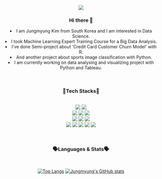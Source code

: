 <div align=center> 
 <div> 
  <img src="https://user-images.githubusercontent.com/99528286/165580036-242eee4a-33ab-4588-8b9e-7038136f4e63.jpg">
 
 
  <h3> Hi there 🤚 </h3>
  <li> I am Jungmyung Kim from South Korea and I am interested in Data Science.</li>
  <li> I took Machine Learning Expert Training Course for a Big Data Analysis.</li>
  <li> I've done Semi-project about 'Credit Card Customer Churn Model' with R.</li>
  <li> And another project about sports image classification with Python. </li>
  <li> I am currently working on data analysing and visualizing project with Python and Tableau. </li>
 </div>
 
  
 <!--
**jungmyung-kr/jungmyung-kr** is a ✨ _special_ ✨ repository because its `README.md` (this file) appears on your GitHub profile. 

Here are some ideas to get you started:

- 🔭 I’m currently working on ...
- 🌱 I’m currently learning ...
- 👯 I’m looking to collaborate on ...
- 🤔 I’m looking for help with ...
- 💬 Ask me about ...
- 📫 How to reach me: ...
- 😄 Pronouns: ...
- ⚡ Fun fact: ...
<img src="">
-->
  
  <div> 
   <br>
   <br>
   <h3> 🔧Tech Stacks🔧 </h3>
   <br>
   <img src="https://img.shields.io/badge/python-3670A0?style=for-the-badge&logo=python&logoColor=ffdd54">
   <img src="https://img.shields.io/badge/r-%23276DC3.svg?style=for-the-badge&logo=r&logoColor=white">
   <br>
   <img src="https://img.shields.io/badge/pandas-%23150458.svg?style=for-the-badge&logo=pandas&logoColor=white">
   <img src="https://img.shields.io/badge/numpy-%23013243.svg?style=for-the-badge&logo=numpy&logoColor=white">
   <img src="https://img.shields.io/badge/opencv-%23white.svg?style=for-the-badge&logo=opencv&logoColor=white">
   <br>
   <img src="https://img.shields.io/badge/scikit--learn-%23F7931E.svg?style=for-the-badge&logo=scikit-learn&logoColor=white">
   <img src="https://img.shields.io/badge/TensorFlow-%23FF6F00.svg?style=for-the-badge&logo=TensorFlow&logoColor=white">
   <img src="https://img.shields.io/badge/Keras-%23D00000.svg?style=for-the-badge&logo=Keras&logoColor=white">
   <br>
   <img src="https://img.shields.io/badge/Anaconda-%2344A833.svg?style=for-the-badge&logo=anaconda&logoColor=white">
   <img src="https://img.shields.io/badge/Spyder-838485?style=for-the-badge&logo=spyder%20ide&logoColor=maroon">
   <img src="https://img.shields.io/badge/mariaDB-003545?style=for-the-badge&logo=mariaDB&logoColor=white">
   <img src="https://img.shields.io/badge/cent%20os-002260?style=for-the-badge&logo=centos&logoColor=F0F0F0">
   <img src="https://img.shields.io/badge/Oracle-F80000?style=for-the-badge&logo=oracle&logoColor=white">
  </div>
  
  
  <div>
   <br>
   <br>
   <h3> 🗣Languages & Stats🗣 </h3>
   <br>
   
   [![Top Langs](https://github-readme-stats.vercel.app/api/top-langs/?username=jungmyung-kr&layout=compact&theme=graywhite&show_icons=true&border_color=ffffff)](https://github.com/jungmyung-kr/)
   [![Jungmyung's GitHub stats](https://github-readme-stats.vercel.app/api?username=jungmyung-kr&show_icons=true&theme=graywhite&border_color=ffffff&hide=issues,contribs)](https://github.com/jungmyung-kr/github-readme-stats)
   <br>
  </div> 
</div>
